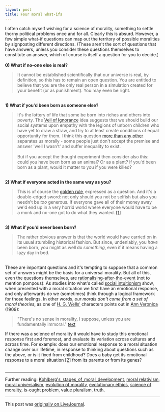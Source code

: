 ```yaml
---
layout: post
title: Four moral what-ifs
---
```


<div class="entry-item s2-entrytext">I often catch myself wishing for a science of morality, something to settle thorny political problems once and for all. Clearly this is absurd. However, a few simple what-if questions can map out the territory of possible moralities by signposting different directions. (These aren't the sort of questions that have answers, unless you consider these questions themselves to constitute an answer, which of course is itself a question for you to decide.)<br/><br/><b>0) What if no-one else is real?</b><br/><blockquote>It cannot be established scientifically that our universe is real, by definition, so this has to remain an open question. You are entitled to believe that you are the only real person in a simulation created for your benefit (or as punishment). You may even be right.</blockquote><br/><b>1) What if you'd been born as someone else?</b><br/><blockquote>It's the lottery of life that some be born into riches and others into poverty. The <a href="https://secure.wikimedia.org/wikipedia/en/wiki/Veil_of_ignorance_%28philosophy%29" rel="nofollow">Veil of Ignorance</a> idea suggests that we should build our social systems upon empathy with the legions of unborn children who have yet to draw a straw, and try to at least create conditions of equal opportunity for them. I think this question <a href="http://www.tongs.org.uk/wiki.pl?TongsMorality/WhoDoYouCareAbout" rel="nofollow">more than any other</a> separates us morally - some people just don't accept the premise and answer 'well I wasn't' and suffer inequality to exist.<br/><br/>But if you accept the thought experiment then consider also this: could you have been born as an animal? Or as a plant? If you'd been born as a plant, would it matter to you if you were killed?</blockquote><br/><b>2) What if everyone acted in the same way as you?</b><br/><blockquote>This is of course the <a href="https://secure.wikimedia.org/wikipedia/en/wiki/The_Golden_Rule" rel="nofollow">golden rule</a>, expressed as a question. And it's a double-edged sword: not only should you not be selfish but also you needn't be <i>too</i> generous. If everyone gave all of their money away we'd end up in a very horrid world where everyone would have to be a monk and no-one got to do what they wanted. <a href="http://ask.metafilter.com/114868/How-can-I-justify-having-luxuries-while-others-lack-necessities#1649333" rel="nofollow">[1]</a></blockquote><br/><b>3) What if you'd never been born?</b><br/><blockquote>The rather obvious answer is that the world would have carried on in its usual stumbling historical fashion. But since, undeniably, you <i>have</i> been born, you might as well do <i>something</i>, even if it means having a lazy day in bed.</blockquote><br/>These are important questions and it's tempting to suppose that a common set of answers might be the basis for a universal morality. But all of this, even the questions themselves, are <a href="https://secure.wikimedia.org/wikipedia/en/wiki/Rationalization_%28making_excuses%29" rel="nofollow">rationalising-after-the-event</a> (not to mention pompous): As studies into what's called <a href="https://secure.wikimedia.org/wikipedia/en/wiki/Social_intuitionism" rel="nofollow">social intuitionism</a> show, when presented with a moral situation we first have an emotional response, and only afterwards do we (sometimes) think through a logical framework for those feelings. In other words, <i>our morals don't come from a set of moral theories</i>, as one of <a href="https://secure.wikimedia.org/wikipedia/en/wiki/H.G.Wells" rel="nofollow">H. G. Wells'</a> characters points out in <a href="https://secure.wikimedia.org/wikipedia/en/wiki/Ann_Veronica" rel="nofollow">Ann Veronica</a> (1909): <br/><blockquote>"There's no sense in morality, I suppose, unless you are fundamentally immoral." <a href="http://www.gutenberg.org/files/524/524-h/524-h.htm" rel="nofollow">text</a></blockquote>If there was a science of morality it would have to study this emotional response first and foremost, and evaluate its variation across cultures and across time. For example: does our emotional response to a moral situation change over our lifetime, in response to thinking about questions such as the above, or is it fixed from childhood? Does a baby get its emotional response to a moral situation <a href="https://www.nytimes.com/2010/05/09/magazine/09babies-t.html?pagewanted=4&amp;_r=1&amp;ref=magazine" rel="nofollow">[2]</a> from its parents or from its genes?<br/><br/><hr/>Further reading: <a href="https://secure.wikimedia.org/wikipedia/en/wiki/Kohlberg%27s_stages_of_moral_development" rel="nofollow">Kohlberg's_stages_of_moral_development</a>, <a href="https://secure.wikimedia.org/wikipedia/en/wiki/Moral_relativism" rel="nofollow">moral relativism</a>, <a href="https://secure.wikimedia.org/wikipedia/en/wiki/Moral_universalism" rel="nofollow">moral universalism</a>, <a href="https://secure.wikimedia.org/wikipedia/en/wiki/Evolution_of_morality" rel="nofollow">evolution of morality</a>, <a href="https://secure.wikimedia.org/wikipedia/en/wiki/Evolutionary_ethics" rel="nofollow">evolutionary ethics</a>, <a href="https://secure.wikimedia.org/wikipedia/en/wiki/Science_of_morality" rel="nofollow">science of morality</a>, <a href="https://secure.wikimedia.org/wikipedia/en/wiki/Is-ought_problem" rel="nofollow">is-ought problem</a>, <a href="https://secure.wikimedia.org/wikipedia/en/wiki/Value_pluralism" rel="nofollow">value pluralism</a>, <a href="http://www.tongs.org.uk/wiki.pl?TongsMorality/TheNatureOfTruth" rel="nofollow">truth</a>.</div><p><hr></p><p>This post was <a href="http://ferkeltongs.livejournal.com/34390.html">originally on LiveJournal</a>.</p>